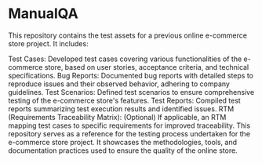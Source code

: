 # ManualQA
This repository contains the test assets for a previous online e-commerce store project. It includes:

Test Cases: Developed test cases covering various functionalities of the e-commerce store, based on user stories, acceptance criteria, and technical specifications.
Bug Reports: Documented bug reports with detailed steps to reproduce issues and their observed behavior, adhering to company guidelines.
Test Scenarios: Defined test scenarios to ensure comprehensive testing of the e-commerce store's features.
Test Reports: Compiled test reports summarizing test execution results and identified issues.
RTM (Requirements Traceability Matrix): (Optional) If applicable, an RTM mapping test cases to specific requirements for improved traceability.
This repository serves as a reference for the testing process undertaken for the e-commerce store project. It showcases the methodologies, tools, and documentation practices used to ensure the quality of the online store.
